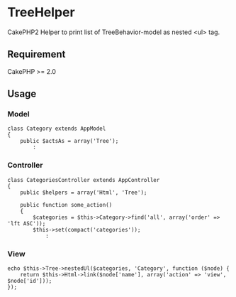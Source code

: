 # TreeHelper

CakePHP2 Helper to print list of TreeBehavior-model as nested &lt;ul> tag.

## Requirement

CakePHP >= 2.0

## Usage

### Model

    class Category extends AppModel
    {
        public $actsAs = array('Tree');
            :

### Controller

    class CategoriesController extends AppController
    {
        public $helpers = array('Html', 'Tree');

        public function some_action()
        {
            $categories = $this->Category->find('all', array('order' => 'lft ASC'));
            $this->set(compact('categories'));
                :

### View

    echo $this->Tree->nestedUl($categories, 'Category', function ($node) {
        return $this->Html->link($node['name'], array('action' => 'view', $node['id']));
    });

